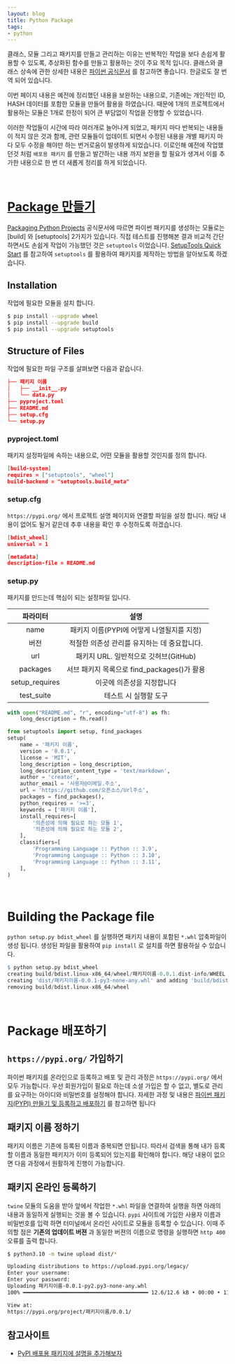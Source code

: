 ```yaml
---
layout: blog
title: Python Package
tags:
- python
---
```


클래스, 모듈 그리고 패키지를 만들고 관리하는 이유는 반복적인 작업을 보다 손쉽게 활용할 수 있도록, 추상화된 함수를 만들고 활용하는 것이 주요 목적 입니다. 클래스와 클래스 상속에 관한 상세한 내용은 [파이썬 공식문서](https://docs.python.org/ko/3/tutorial/classes.html) 를 참고하면 좋습니다. 한글로도 잘 번역 되어 있습니다.

이번 페이지 내용은 예전에 정리했던 내용을 보완하는 내용으로, 기존에는 개인적인 ID, HASH 데이터를 포함한 모듈을 만들어 활용을 하였습니다. 때문에 1개의 프로젝트에서 활용하는 모듈은 1개로 한정이 되어 큰 부담없이 작업을 진행할 수 있었습니다.

이러한 작업들이 시간에 따라 여러개로 늘어나게 되었고, 패키지 마다 반복되는 내용들이 적지 않은 것과 함께, 관련 모듈들이 업데이트 되면서 수정된 내용을 개별 패키지 마다 모두 수정을 해야만 하는 번거로움이 발생하게 되었습니다. 이로인해 예전에 작업했던것 처럼 `배포용 패키지` 를 만들고 발간하는 내용 까지 보완을 할 필요가 생겨서 이를 추가한 내용으로 한 번 더 새롭게 정리를 하게 되었습니다.

<br/>

# [Package 만들기](https://jammdev.tistory.com/34)
[Packaging Python Projects](https://packaging.python.org/tutorials/packaging-projects/) 공식문서에 따르면 파이썬 패키지를 생성하는 모듈로는 [build] 와 [setuptools] 2가지가 있습니다. 직접 테스트를 진행해본 결과 비교적 간단하면서도 손쉽게 작업이 가능했던 것은 `setuptools` 이었습니다. [SetupTools Quick Start](https://setuptools.readthedocs.io/en/latest/userguide/quickstart.html) 를 참고하여 `setuptools` 를 활용하여 패키지를 제작하는 방법을 알아보도록 하겠습니다.

## Installation
작업에 필요한 모듈을 설치 합니다.
```bash
$ pip install --upgrade wheel
$ pip install --upgrade build
$ pip install --upgrade setuptools
```

## Structure of Files
작업에 필요한 파일 구조를 살펴보면 다음과 같습니다.
```json
├── 패키지 이름
│   ├── __init__.py
│   └── data.py
├── pyproject.toml
├── README.md
├── setup.cfg
└── setup.py
```

### **pyproject.toml**
패키지 설정파일에 속하는 내용으로, 어떤 모듈을 활용할 것인지를 정의 합니다.
```json
[build-system]
requires = ["setuptools", "wheel"]
build-backend = "setuptools.build_meta"
```

### **setup.cfg**
`https://pypi.org/` 에서 프로젝트 설명 페이지와 연결할 파일을 설정 합니다. 해당 내용이 없어도 될거 같은데 추후 내용을 확인 후 수정하도록 하겠습니다.
```json
[bdist_wheel]
universal = 1

[metadata]
description-file = README.md
```

### **setup.py**
패키지를 만드는데 핵심이 되는 설정파일 입니다.

| **파라미터** |  **설명**                          |
|:--------:|:------------------------------------------:|
|name      |패키지 이름(PYPI에 어떻게 나열될지를 지정)  |
|버전      |적절한 의존성 관리를 유지하는 데 중요합니다.|
|url       |패키지 URL. 일반적으로 깃허브(GitHub)       |
|packages  |서브 패키지 목록으로 find_packages()가 활용 |
|setup_requires| 이곳에 의존성을 지정합니다             |
|test_suite|테스트 시 실행할 도구                       |

```python
with open("README.md", "r", encoding="utf-8") as fh:
    long_description = fh.read()

from setuptools import setup, find_packages
setup(
    name = '패키지 이름',
    version = '0.0.1',
    license = 'MIT',
    long_description = long_description,
    long_description_content_type = 'text/markdown',
    author = 'creator',
    author_email = '사용자@이메일.주소',
    url = 'https://github.com/오픈소스/Url주소',
    packages = find_packages(),
    python_requires = '>=3',
    keywords = ['패키지 이름'],
    install_requires=[
        '의존성에 의해 필요로 하는 모듈 1',
        '의존성에 의해 필요로 하는 모듈 2',
    ],
    classifiers=[
        'Programming Language :: Python :: 3.9',
        'Programming Language :: Python :: 3.10',
        'Programming Language :: Python :: 3.11',
    ],
)
```

<br/>

# Building the Package file
`python setup.py bdist_wheel` 를 실행하면 패키지 내용이 포함된 `*.whl` 압축파일이 생성 됩니다. 생성된 파일을 활용하여 `pip install` 로 설치를 하면 활용하실 수 있습니다. 
```r
$ python setup.py bdist_wheel
creating build/bdist.linux-x86_64/wheel/패키지이름-0.0.1.dist-info/WHEEL
creating 'dist/패키지이름-0.0.1-py3-none-any.whl' and adding 'build/bdist.linux-x86_64/wheel' to it
removing build/bdist.linux-x86_64/wheel
```

<br/>

# Package 배포하기
## `https://pypi.org/` 가입하기
파이썬 패키지를 온라인으로 등록하고 배포 및 관리 과정은 `https://pypi.org/` 에서 모두 가능합니다. 우선 회원가입이 필요로 하는데 소셜 가입은 할 수 없고, 별도로 관리를 요구하는 아이디와 비밀번호를 설정해야 합니다. 자세한 과정 및 내용은 [파이썬 패키지(PYPI) 만들기 및 등록하고 배포하기](https://teddylee777.github.io/python/pypi/) 를 참고하면 됩니다

## 패키지 이름 정하기
패키지 이름은 기존에 등록된 이름과 중복되면 안됩니다. 따라서 검색을 통해 내가 등록할 이름과 동일한 패키지가 이미 등록되어 있는지를 확인해야 합니다. 해당 내용이 없으면 다음 과정에서 원활하게 진행이 가능합니다.

## 패키지 온라인 등록하기
`twine` 모듈의 도움을 받아 앞에서 작업한 `*.whl` 파일을 연결하여 실행을 하면 아래의 내용과 동일하게 실행되는 것을 볼 수 있습니다. `pypi` 사이트에 가입한 사용자 이름과 비밀번호를 입력 하면 터미널에서 온라인 사이트로 모듈을 등록할 수 있습니다. 이때 주의할 점은 **기존의 업데이트 버젼** 과 동일한 버젼의 이름으로 명령을 실행하면 `http 400` 오류를 출력 합니다.
```bash
$ python3.10 -m twine upload dist/*

Uploading distributions to https://upload.pypi.org/legacy/
Enter your username:
Enter your password: 
Uploading 패키지이름-0.0.1-py2.py3-none-any.whl
100% ━━━━━━━━━━━━━━━━━━━━━━━━━━━━━━━━━━━━━━━━ 12.6/12.6 kB • 00:00 • 11.0 MB/s

View at:
https://pypi.org/project/패키지이름/0.0.1/
```

## 참고사이트
- [PyPI 배포용 패키지에 설명을 추가해보자](https://onlytojay.medium.com/pypi-%EB%B0%B0%ED%8F%AC%EC%9A%A9-%ED%8C%A8%ED%82%A4%EC%A7%80%EC%97%90-%EC%84%A4%EB%AA%85%EC%9D%84-%EC%B6%94%EA%B0%80%ED%95%B4%EB%B3%B4%EC%9E%90-6918ac1e063a)